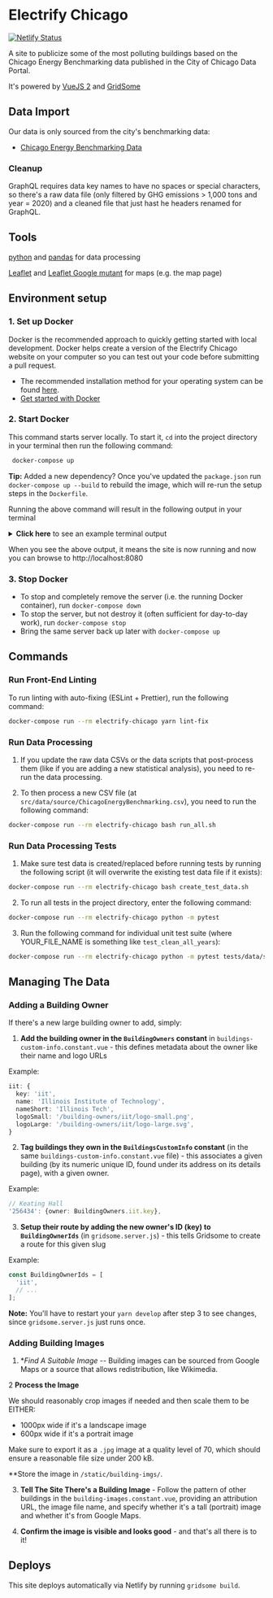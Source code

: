# Electrify Chicago

[![Netlify Status](https://api.netlify.com/api/v1/badges/d777babe-6135-45a1-99dd-6377999b6127/deploy-status)](https://app.netlify.com/sites/radiant-cucurucho-d09bae/deploys)

A site to publicize some of the most polluting buildings based on the Chicago Energy Benchmarking data published in the City of Chicago Data Portal.

It's powered by [VueJS 2](https://v2.vuejs.org/) and [GridSome](https://gridsome.org/)

## Data Import

Our data is only sourced from the city's benchmarking data:

- [Chicago Energy Benchmarking Data](https://data.cityofchicago.org/Environment-Sustainable-Development/Chicago-Energy-Benchmarking/xq83-jr8c/about_data)

### Cleanup

GraphQL requires data key names to have no spaces or special characters, so there's a raw data file (only filtered by GHG emissions > 1,000 tons and year = 2020) and a cleaned file that just hast he headers renamed for GraphQL.

## Tools

[python](https://www.python.org/) and [pandas](https://pandas.pydata.org/)
for data processing

[Leaflet](https://www.npmjs.com/package/leaflet) and [Leaflet Google mutant](https://www.npmjs.com/package/leaflet.gridlayer.googlemutant) for maps (e.g. the map page)

## Environment setup

### **1. Set up Docker**

Docker is the recommended approach to quickly getting started with local development. Docker helps create a version of the Electrify Chicago website on your computer so you can test out your code before submitting a pull request.

- The recommended installation method for your operating system can be found [here](https://docs.docker.com/install/).
- [Get started with Docker](https://docs.docker.com/get-started/)

### **2. Start Docker**

This command starts server locally. To start it, `cd` into the project directory in your terminal then run the following command:

```bash
 docker-compose up
```

**Tip:** Added a new dependency? Once you've updated the `package.json` run
`docker-compose up --build` to rebuild the image, which will re-run the setup steps in the
`Dockerfile`.

Running the above command will result in the following output in your terminal

<details>
  <summary><strong>Click here</strong> to see an example terminal output</summary>
  <img width="662" alt="Screenshot 2024-04-05 at 7 23 04 PM" src="https://github.com/gaylem/electrify-chicago/assets/76500899/ad25d216-d58d-48f1-9f7c-16473db50537">
</details>

When you see the above output, it means the site is now running and now you can browse to http://localhost:8080

### **3. Stop Docker**

- To stop and completely remove the server (i.e. the running Docker container), run `docker-compose down`
- To stop the server, but not destroy it (often sufficient for day-to-day work), run `docker-compose stop`
- Bring the same server back up later with `docker-compose up`

## Commands

### Run Front-End Linting

To run linting with auto-fixing (ESLint + Prettier), run the following command:

```bash
docker-compose run --rm electrify-chicago yarn lint-fix
```

### Run Data Processing

1. If you update the raw data CSVs or the data scripts that post-process them (like if you are adding
   a new statistical analysis), you need to re-run the data processing.

2. To then process a new CSV file (at `src/data/source/ChicagoEnergyBenchmarking.csv`), you need to run the following command:

```bash
docker-compose run --rm electrify-chicago bash run_all.sh
```

### Run Data Processing Tests

1. Make sure test data is created/replaced before running tests by running the following script (it will overwrite the existing test data file if it exists):

```bash
docker-compose run --rm electrify-chicago bash create_test_data.sh
```

2. To run all tests in the project directory, enter the following command:

```bash
docker-compose run --rm electrify-chicago python -m pytest
```

3. Run the following command for individual unit test suite (where YOUR_FILE_NAME is something like
   `test_clean_all_years`):

```bash
docker-compose run --rm electrify-chicago python -m pytest tests/data/scripts/unit/YOUR_FILE_NAME.py
```

## Managing The Data

### Adding a Building Owner

If there's a new large building owner to add, simply:

1. **Add the building owner in the `BuildingOwners` constant** in `buildings-custom-info.constant.vue` -
   this defines metadata about the owner like their name and logo URLs

Example:

```ts
iit: {
  key: 'iit',
  name: 'Illinois Institute of Technology',
  nameShort: 'Illinois Tech',
  logoSmall: '/building-owners/iit/logo-small.png',
  logoLarge: '/building-owners/iit/logo-large.svg',
}
```

2. **Tag buildings they own in the `BuildingsCustomInfo` constant** (in the same
   `buildings-custom-info.constant.vue` file) - this associates a given building (by its numeric unique
   ID, found under its address on its details page), with a given owner.

Example:

```ts
// Keating Hall
'256434': {owner: BuildingOwners.iit.key},
```

3. **Setup their route by adding the new owner's ID (key) to `BuildingOwnerIds`** (in
   `gridsome.server.js`) - this tells Gridsome to create a route for this given slug

Example:

```ts
const BuildingOwnerIds = [
  'iit',
  // ...
];
```

**Note:** You'll have to restart your `yarn develop` after step 3 to see changes, since
`gridsome.server.js` just runs once.

### Adding Building Images

1. \*_Find A Suitable Image_ -- Building images can be sourced from Google Maps or a source that allows redistribution, like
   Wikimedia.

2 **Process the Image**

We should reasonably crop images if needed and then scale them to be EITHER:

- 1000px wide if it's a landscape image
- 600px wide if it's a portrait image

Make sure to export it as a `.jpg` image at a quality level of 70, which should ensure a reasonable
file size under 200 kB.

\*\*Store the image in `/static/building-imgs/`.

3. **Tell The Site There's a Building Image** - Follow the pattern of other buildings in the
   `building-images.constant.vue`, providing an attribution URL, the image file name, and specify
   whether it's a tall (portrait) image and whether it's from Google Maps.

4. **Confirm the image is visible and looks good** - and that's all there is to it!

## Deploys

This site deploys automatically via Netlify by running `gridsome build`.
